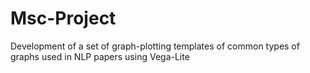 # Msc-Project
Development of a set of graph-plotting templates of common types of graphs used in NLP papers using Vega-Lite
